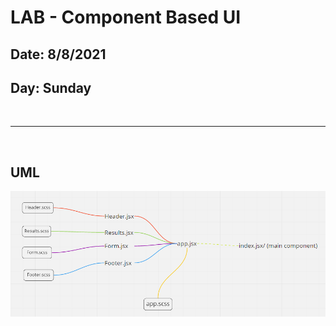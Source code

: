 # LAB - Component Based UI

## Date: 8/8/2021
## Day: Sunday
<br/>

---
<br/>

## UML

![UML](./uml.png)